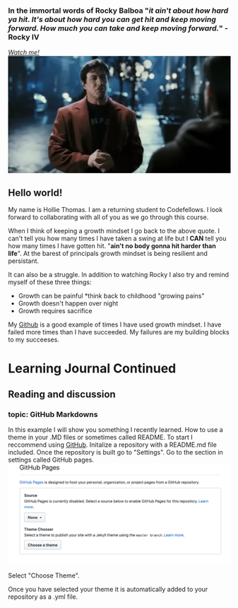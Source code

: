 
### In the immortal words of Rocky Balboa "*it ain't about how hard ya hit. It's about how hard you can get hit and keep moving forward. How much you can take and keep moving forward.*" -Rocky IV

 [*Watch me!*](https://youtu.be/D_Vg4uyYwEk)
![Rocky IV](vidlink.png)


## Hello world!

My name is Hollie Thomas. I am a returning student to Codefellows.
I look forward to collaborating with all of you as we go through this course.  

 
 When I think of keeping a growth mindset I go back to the above quote. I can't tell you how many times I have taken a swing at life but I **CAN** tell you how many times I have gotten hit. "**ain't no body gonna hit harder than life**". At the barest of principals growth mindset is being resilient and persistant.  


 It can also be a struggle. In addition to watching Rocky I also try and remind myself of these three things:


- Growth can be painful *think back to childhood "growing pains"
- Growth doesn't happen over night
- Growth requires sacrifice


My [Github](https://github.com/holliemaethomas) is a good example of times I have used growth mindset. I have failed more times than I have succeeded. My failures are my building blocks to my succeeses. 

# Learning Journal Continued 
## Reading and discussion
### topic: GitHub Markdowns

 In this example I will show you something I recently learned. How to use a theme in your .MD files or sometimes called README. 
 To start I reccommend using [GitHub](https://github.com/).
 Initalize a repository with a README.md file included. Once the repository is built go to "Settings". Go to the section in settings called GitHub pages. 
 ![GitHub Pages](githubpages.png)

 Select "Choose Theme".
 
 Once you have selected your theme it is automatically added to your repository as a .yml file. 

 
